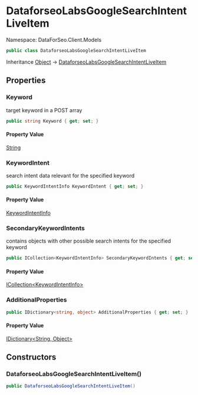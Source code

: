 # DataforseoLabsGoogleSearchIntentLiveItem

Namespace: DataForSeo.Client.Models

```csharp
public class DataforseoLabsGoogleSearchIntentLiveItem
```

Inheritance [Object](https://docs.microsoft.com/en-us/dotnet/api/system.object) → [DataforseoLabsGoogleSearchIntentLiveItem](./dataforseo.client.models.dataforseolabsgooglesearchintentliveitem.md)

## Properties

### **Keyword**

target keyword in a POST array

```csharp
public string Keyword { get; set; }
```

#### Property Value

[String](https://docs.microsoft.com/en-us/dotnet/api/system.string)<br>

### **KeywordIntent**

search intent data relevant for the specified keyword

```csharp
public KeywordIntentInfo KeywordIntent { get; set; }
```

#### Property Value

[KeywordIntentInfo](./dataforseo.client.models.keywordintentinfo.md)<br>

### **SecondaryKeywordIntents**

contains objects with other possible search intents for the specified keyword

```csharp
public ICollection<KeywordIntentInfo> SecondaryKeywordIntents { get; set; }
```

#### Property Value

[ICollection&lt;KeywordIntentInfo&gt;](./dataforseo.client.models.keywordintentinfo.md)<br>

### **AdditionalProperties**

```csharp
public IDictionary<string, object> AdditionalProperties { get; set; }
```

#### Property Value

[IDictionary&lt;String, Object&gt;](https://docs.microsoft.com/en-us/dotnet/api/system.collections.generic.idictionary-2)<br>

## Constructors

### **DataforseoLabsGoogleSearchIntentLiveItem()**

```csharp
public DataforseoLabsGoogleSearchIntentLiveItem()
```

